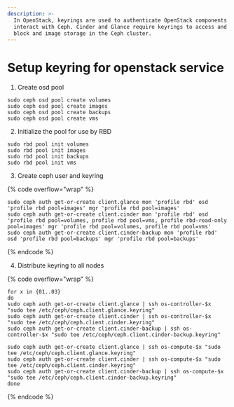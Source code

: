 ```yaml
---
description: >-
  In OpenStack, keyrings are used to authenticate OpenStack components that
  interact with Ceph. Cinder and Glance require keyrings to access and manage
  block and image storage in the Ceph cluster.
---
```


# Setup keyring for openstack service

1. Create osd pool

```
sudo ceph osd pool create volumes
sudo ceph osd pool create images
sudo ceph osd pool create backups
sudo ceph osd pool create vms
```

2. Initialize the pool for use by RBD

```
sudo rbd pool init volumes
sudo rbd pool init images
sudo rbd pool init backups
sudo rbd pool init vms
```

3. Create ceph user and keyring

{% code overflow="wrap" %}
```
sudo ceph auth get-or-create client.glance mon 'profile rbd' osd 'profile rbd pool=images' mgr 'profile rbd pool=images'
sudo ceph auth get-or-create client.cinder mon 'profile rbd' osd 'profile rbd pool=volumes, profile rbd pool=vms, profile rbd-read-only pool=images' mgr 'profile rbd pool=volumes, profile rbd pool=vms'
sudo ceph auth get-or-create client.cinder-backup mon 'profile rbd' osd 'profile rbd pool=backups' mgr 'profile rbd pool=backups'
```
{% endcode %}

4. Distribute keyring to all nodes

{% code overflow="wrap" %}
```
for x in {01..03}
do
sudo ceph auth get-or-create client.glance | ssh os-controller-$x "sudo tee /etc/ceph/ceph.client.glance.keyring"
sudo ceph auth get-or-create client.cinder | ssh os-controller-$x "sudo tee /etc/ceph/ceph.client.cinder.keyring"
sudo ceph auth get-or-create client.cinder-backup | ssh os-controller-$x "sudo tee /etc/ceph/ceph.client.cinder-backup.keyring"

sudo ceph auth get-or-create client.glance | ssh os-compute-$x "sudo tee /etc/ceph/ceph.client.glance.keyring"
sudo ceph auth get-or-create client.cinder | ssh os-compute-$x "sudo tee /etc/ceph/ceph.client.cinder.keyring"
sudo ceph auth get-or-create client.cinder-backup | ssh os-compute-$x "sudo tee /etc/ceph/ceph.client.cinder-backup.keyring"
done
```
{% endcode %}

